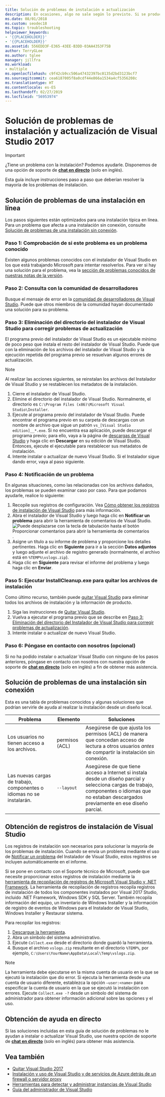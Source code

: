 ```yaml
---
title: Solución de problemas de instalación o actualización
description: En ocasiones, algo no sale según lo previsto. Si se produce un error en la actualización o instalación de Visual Studio, esta página puede ayudarle.
ms.date: 08/01/2018
ms.custom: seodec18
ms.topic: troubleshooting
helpviewer_keywords:
- '{{PLACEHOLDER}}'
- '{{PLACEHOLDER}}'
ms.assetid: 556EDD3F-E365-43EE-B3DD-03AA4353F75B
author: TerryGLee
ms.author: tglee
manager: jillfra
ms.workload:
- multiple
ms.openlocfilehash: c9f42cb9cc506a47432397bc0135d2bd3123bcf7
ms.sourcegitcommit: cea6187005f8a0cdf44e866a1534a4cf5356208c
ms.translationtype: HT
ms.contentlocale: es-ES
ms.lasthandoff: 02/27/2019
ms.locfileid: "56953974"
---
```

# <a name="troubleshoot-visual-studio-2017-installation-and-upgrade-issues"></a>Solución de problemas de instalación y actualización de Visual Studio 2017

> [!IMPORTANT]
> ¿Tiene un problema con la instalación? Podemos ayudarle. Disponemos de una opción de soporte de [**chat en directo**](https://visualstudio.microsoft.com/vs/support/#talktous) (solo en inglés).

Esta guía incluye instrucciones paso a paso que deberían resolver la mayoría de los problemas de instalación.

## <a name="how-to-troubleshoot-an-online-installation"></a>Solución de problemas de una instalación en línea

Los pasos siguientes están optimizados para una instalación típica en línea. Para un problema que afecta a una instalación sin conexión, consulte [Solución de problemas de una instalación sin conexión](#how-to-troubleshoot-an-offline-installation).

### <a name="step-1---check-whether-this-problem-is-a-known-issue"></a>Paso 1: Comprobación de si este problema es un problema conocido

Existen algunos problemas conocidos con el instalador de Visual Studio en los que está trabajando Microsoft para intentar resolverlos. Para ver si hay una solución para el problema, vea la [sección de problemas conocidos de nuestras notas de la versión](/visualstudio/releasenotes/vs2017-relnotes#-known-issues).

### <a name="step-2---check-with-the-developer-community"></a>Paso 2: Consulta con la comunidad de desarrolladores

Busque el mensaje de error en la [comunidad de desarrolladores de Visual Studio](https://developercommunity.visualstudio.com/spaces/8/index.html). Puede que otros miembros de la comunidad hayan documentado una solución para su problema.

### <a name="step-3---delete-the-visual-studio-installer-directory-to-fix-upgrade-problems"></a>Paso 3: Eliminación del directorio del instalador de Visual Studio para corregir problemas de actualización

El programa previo del instalador de Visual Studio es un ejecutable mínimo de poco peso que instala el resto del instalador de Visual Studio. Puede que con la eliminación de los archivos del instalador de Visual Studio y la ejecución repetida del programa previo se resuelvan algunos errores de actualización.

> [!NOTE]
> Al realizar las acciones siguientes, se reinstalan los archivos del Instalador de Visual Studio y se restablecen los metadatos de la instalación.

1. Cierre el instalador de Visual Studio.
2. Elimine el directorio del instalador de Visual Studio. Normalmente, el directorio es `C:\Program Files (x86)\Microsoft Visual Studio\Installer`.
3. Ejecute al programa previo del instalador de Visual Studio. Puede encontrar el programa previo en su carpeta de descargas con un nombre de archivo que sigue un patrón `vs_[Visual Studio edition]__*.exe`. Si no encuentra esa aplicación, puede descargar el programa previo; para ello, vaya a la página de [descargas de Visual Studio](https://visualstudio.microsoft.com/downloads/?utm_medium=microsoft&utm_source=docs.microsoft.com&utm_campaign=inline+link&utm_content=download+vs2017) y haga clic en **Descargar** en su edición de Visual Studio. Entonces, ejecute el ejecutable para restablecer sus metadatos de instalación.
4. Intente instalar o actualizar de nuevo Visual Studio. Si el Instalador sigue dando error, vaya al paso siguiente.

### <a name="step-4---report-a-problem"></a>Paso 4: Notificación de un problema

En algunas situaciones, como las relacionadas con los archivos dañados, los problemas se pueden examinar caso por caso. Para que podamos ayudarle, realice lo siguiente:

1. Recopile sus registros de configuración. Vea [Cómo obtener los registros de instalación de Visual Studio](#how-to-get-visual-studio-installation-logs) para más información.
2. Abra el instalador de Visual Studio y luego haga clic en **Notificar un problema** para abrir la herramienta de comentarios de Visual Studio.
![Puede desplazarse con la tecla de tabulación hasta el botón Proporcionar comentarios para abrir la herramienta de comentarios](media/report-a-problem.png).
3. Asigne un título a su informe de problema y proporcione los detalles pertinentes. Haga clic en **Siguiente** para ir a la sección **Datos adjuntos** y luego adjunte el archivo de registro generado (normalmente, el archivo está en `%TEMP%\vslogs.zip`).
4. Haga clic en **Siguiente** para revisar el informe del problema y luego haga clic en **Enviar**.

### <a name="step-5---run-installcleanupexe-to-remove-installation-files"></a>Paso 5: Ejecutar InstallCleanup.exe para quitar los archivos de instalación

Como último recurso, también puede [quitar Visual Studio](remove-visual-studio.md) para eliminar todos los archivos de instalación y la información de producto.

1. Siga las instrucciones de [Quitar Visual Studio](remove-visual-studio.md).
2. Vuelva a ejecutar el programa previo que se describe en [Paso 3: Eliminación del directorio del Instalador de Visual Studio para corregir problemas de actualización](#step-3---delete-the-visual-studio-installer-directory-to-fix-upgrade-problems).
3. Intente instalar o actualizar de nuevo Visual Studio.

### <a name="step-6---contact-us-optional"></a>Paso 6: Póngase en contacto con nosotros (opcional)

Si no ha podido instalar o actualizar Visual Studio con ninguno de los pasos anteriores, póngase en contacto con nosotros con nuestra opción de soporte de [**chat en directo**](https://visualstudio.microsoft.com/vs/support/#talktous) (solo en inglés) a fin de obtener más asistencia.

## <a name="how-to-troubleshoot-an-offline-installation"></a>Solución de problemas de una instalación sin conexión

Esta es una tabla de problemas conocidos y algunas soluciones que podrían servirle de ayuda al realizar la instalación desde un diseño local.

| Problema       | Elemento                   | Soluciones |
| ----------- | ---------------------- | -------- |
| Los usuarios no tienen acceso a los archivos. | permisos (ACL) | Asegúrese de que ajusta los permisos (ACL) de manera que concedan acceso de lectura a otros usuarios *antes* de compartir la instalación sin conexión. |
| Las nuevas cargas de trabajo, componentes o idiomas no se instalarán.  | `--layout`  | Asegúrese de que tiene acceso a Internet si instala desde un diseño parcial y selecciona cargas de trabajo, componentes o idiomas que no estaban descargados previamente en ese diseño parcial. |

## <a name="how-to-get-visual-studio-installation-logs"></a>Obtención de registros de instalación de Visual Studio

Los registros de instalación son necesarios para solucionar la mayoría de los problemas de instalación. Cuando se envía un problema mediante el uso de [Notificar un problema](../ide/how-to-report-a-problem-with-visual-studio.md) del Instalador de Visual Studio, estos registros se incluyen automáticamente en el informe.

Si se pone en contacto con el Soporte técnico de Microsoft, puede que necesite proporcionar estos registros de instalación mediante la [herramienta de recopilación de registros de Microsoft Visual Studio y .NET Framework](https://aka.ms/vscollect). La herramienta de recopilación de registros recopila registros de instalación de todos los componentes instalados por Visual 2017 Studio, incluido .NET Framework, Windows SDK y SQL Server. También recopila información del equipo, un inventario de Windows Installer y la información de registro de eventos de Windows para el Instalador de Visual Studio, Windows Installer y Restaurar sistema.

Para recopilar los registros:

1. [Descargue la herramienta](https://aka.ms/vscollect).
2. Abra un símbolo del sistema administrativo.
3. Ejecute `Collect.exe` desde el directorio donde guardó la herramienta.
4. Busque el archivo `vslogs.zip` resultante en el directorio `%TEMP%`, por ejemplo, `C:\Users\YourName\AppData\Local\Temp\vslogs.zip`.

> [!NOTE]
> La herramienta debe ejecutarse en la misma cuenta de usuario en la que se ejecutó la instalación que dio error. Si ejecuta la herramienta desde una cuenta de usuario diferente, establezca la opción `–user:<name>` para especificar la cuenta de usuario en la que se ejecutó la instalación con errores. Ejecute `Collect.exe -?` desde un símbolo del sistema de administrador para obtener información adicional sobre las opciones y el uso.

## <a name="get-live-help"></a>Obtención de ayuda en directo

Si las soluciones incluidas en esta guía de solución de problemas no le ayudan a instalar o actualizar Visual Studio, use nuestra opción de soporte de [**chat en directo**](https://visualstudio.microsoft.com/vs/support/#talktous) (solo en inglés) para obtener más asistencia.

## <a name="see-also"></a>Vea también

* [Quitar Visual Studio 2017](remove-visual-studio.md)
* [Instalación y uso de Visual Studio y de servicios de Azure detrás de un firewall o servidor proxy](install-and-use-visual-studio-behind-a-firewall-or-proxy-server.md)
* [Herramientas para detectar y administrar instancias de Visual Studio](tools-for-managing-visual-studio-instances.md)
* [Guía del administrador de Visual Studio](visual-studio-administrator-guide.md)
